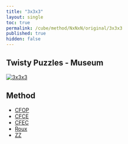 ```yaml
---
title: "3x3x3"
layout: single
toc: true
permalink: /cube/method/NxNxN/original/3x3x3
published: true
hidden: false
---
```


<head>
  <base target="_blank">
</head>



## Twisty Puzzles - Museum

<a href="https://twistypuzzles.com/app/museum/museum_showitem.php?pkey=2968">
  <img alt="3x3x3" src="https://twistypuzzles.com/museum/large/02968-03.jpg">
</a>



## Method

- [CFOP](/cube/method/NxNxN/original/3x3x3/cfop)
- [CFCE](/cube/method/NxNxN/original/3x3x3/cfce)
- [CFEC](/cube/method/NxNxN/original/3x3x3/cfec)
- [Roux](/cube/method/NxNxN/original/3x3x3/roux)
- [ZZ](/cube/method/NxNxN/original/3x3x3/zz)
